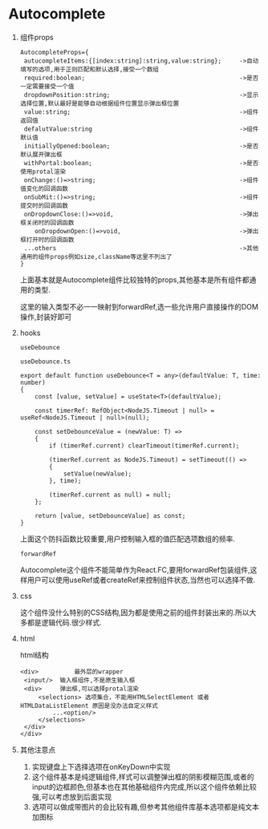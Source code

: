 # Autocomplete 

1. 组件props

   ```
   AutocompleteProps={
   	autucompleteItems:{[index:string]:string,value:string};		->自动填写的选项,用于正则匹配和默认选择,接受一个数组
   	required:boolean;											->是否一定需要接受一个值
   	dropdownPosition:string; 									->显示选择位置,默认最好是能够自动根据组件位置显示弹出框位置
   	value:string; 												->组件返回值
   	defalutValue:string 										->组件默认值
   	initiallyOpened:boolean; 									->是否默认展开弹出框
   	withPortal:boolean; 										->是否使用protal渲染
   	onChange:()=>string;  										->组件值变化的回调函数
   	onSubMit:()=>string; 										->组件提交时的回调函数
   	onDropdownClose:()=>void,									->弹出框关闭时的回调函数
       onDropdownOpen:()=>void,									->弹出框打开时的回调函数
   	...others													->其他通用的组件props例如size,className等这里不列出了
   }
   ```

   上面基本就是Autocomplete组件比较独特的props,其他基本是所有组件都通用的类型.

   这里的输入类型不必一一映射到forwardRef,选一些允许用户直接操作的DOM操作,封装好即可

2. hooks

   `useDebounce`

   ```
   useDebounce.ts
   
   export default function useDebounce<T = any>(defaultValue: T, time: number)
   {
       const [value, setValue] = useState<T>(defaultValue);
   
       const timerRef: RefObject<NodeJS.Timeout | null> = useRef<NodeJS.Timeout | null>(null);
   
       const setDebounceValue = (newValue: T) =>
       {
           if (timerRef.current) clearTimeout(timerRef.current);
   
           (timerRef.current as NodeJS.Timeout) = setTimeout(() =>
           {
               setValue(newValue);
           }, time);
   
           (timerRef.current as null) = null;
       };
   
       return [value, setDebounceValue] as const;
   }
   ```

   上面这个防抖函数比较重要,用户控制输入框的值匹配选项数组的频率.

   `forwardRef` 

   Autocomplete这个组件不能简单作为React.FC,要用forwardRef包装组件,这样用户可以使用useRef或者createRef来控制组件状态,当然也可以选择不做.

3. css

   这个组件没什么特别的CSS结构,因为都是使用之前的组件封装出来的.所以大多都是逻辑代码.很少样式.

4. html

   html结构

   ```
   <div>  		  最外层的wrapper
   	<input/>  输入框组件,不是原生输入框
   	<div>	  弹出框,可以选择protal渲染
   		<selections> 选项集合，不能用HTMLSelectElement 或者 HTMLDataListElement 原因是没办法自定义样式
   			...<option/>
   		</selections>
   	</div>
   </div>
   ```

5. 其他注意点

   1. 实现键盘上下选择选项在onKeyDown中实现
   2. 这个组件基本是纯逻辑组件,样式可以调整弹出框的阴影模糊范围,或者的input的边框颜色,但基本也在其他基础组件内完成,所以这个组件依赖比较强,可以考虑放到后面实现
   3. 选项可以做成带图片的会比较有趣,但参考其他组件库基本选项都是纯文本加图标

